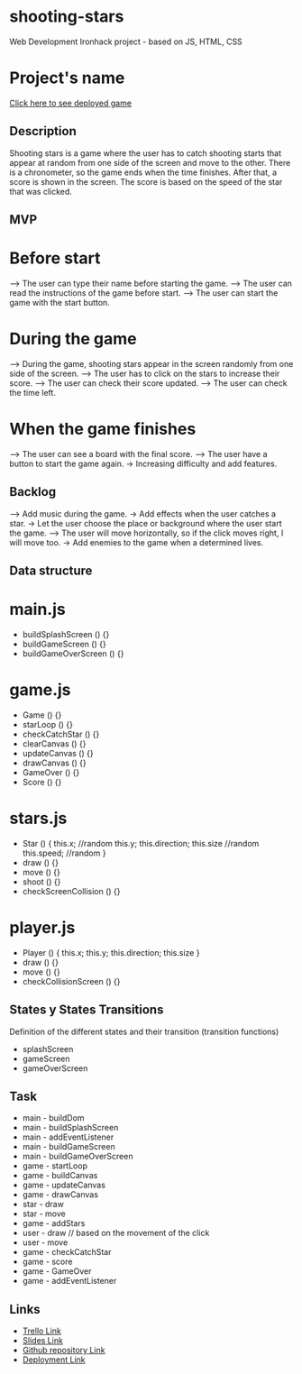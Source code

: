# shooting-stars
Web Development Ironhack project - based on JS, HTML, CSS

# Project's name

[Click here to see deployed game](http://github.com)

## Description
Shooting stars is a game where the user has to catch shooting starts that appear at random from one side of the screen and move to the other.
There is a chronometer, so the game ends when the time finishes.
After that, a score is shown in the screen. The score is based on the speed of the star that was clicked.

## MVP
# Before start
—> The user can type their name before starting the game.
—> The user can read the instructions of the game before start.
—> The user can start the game with the start button. 

# During the game
—> During the game, shooting stars appear in the screen randomly from one side of the screen.
—> The user has to click on the stars to increase their score.
—> The user can check their score updated.
—> The user can check the time left.

# When the game finishes
—> The user can see a board with the final score.
—> The user have a button to start the game again.
-> Increasing difficulty and add features.

## Backlog
—> Add music during the game.
-> Add effects when the user catches a star.
-> Let the user choose the place or background where the user start the game.
—> The user will move horizontally, so if the click moves right, I will move too.
-> Add enemies to the game when a determined lives.

## Data structure
# main.js
- buildSplashScreen () {}
- buildGameScreen () {}
- buildGameOverScreen () {}

# game.js
- Game () {}
- starLoop () {}
- checkCatchStar () {}
- clearCanvas () {}
- updateCanvas () {}
- drawCanvas () {}
- GameOver () {}
- Score () {}

# stars.js 
- Star () {
    this.x; //random
    this.y;
    this.direction;
    this.size //random
    this.speed; //random
}
- draw () {}
- move () {}
- shoot () {}
- checkScreenCollision () {}

# player.js 
- Player () {
    this.x;
    this.y;
    this.direction;
    this.size
}
- draw () {}
- move () {}
- checkCollisionScreen () {}

## States y States Transitions
Definition of the different states and their transition (transition functions)
- splashScreen
- gameScreen
- gameOverScreen

## Task
- main - buildDom
- main - buildSplashScreen
- main - addEventListener
- main - buildGameScreen
- main - buildGameOverScreen
- game - startLoop
- game - buildCanvas
- game - updateCanvas
- game - drawCanvas
- star - draw
- star - move
- game - addStars
- user - draw // based on the movement of the click
- user - move 
- game - checkCatchStar
- game - score
- game - GameOver
- game - addEventListener


## Links
- [Trello Link](https://trello.com)
- [Slides Link](http://slides.com)
- [Github repository Link](https://github.com/karlajaramillo/shooting-stars)
- [Deployment Link](http://github.com)
